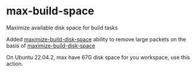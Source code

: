 # max-build-space
Maximize available disk space for build tasks


Added [maximize-build-disk-space](https://github.com/jlumbroso/free-disk-space) ability to remove large packets on the basis of [maximize-build-disk-space](https://github.com/easimon/maximize-build-space)

On Ubuntu 22.04.2, max have 67G disk space for you workspace, use this action.
